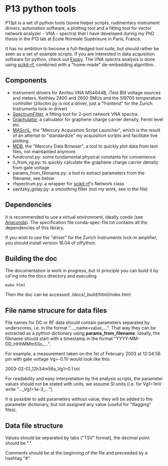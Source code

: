# P13 python tools

P13pt is a set of python tools (some helper scripts, rudimentary instrument drivers,
automation software, a plotting tool and a fitting tool for vector network analyzer - VNA -
spectra) that I have developed during my PhD thesis in the P13 lab at École Normale
Supérieure in Paris, France.

It has no ambition to become a full-fledged tool suite, but should rather be seen as
a set of example scripts. If you are interested in data acquisition software for python,
check out [Exopy](https://github.com/Exopy/exopy). The VNA spectra analysis is done using 
[scikit-rf](http://scikit-rf-web.readthedocs.io/), combined with a "home-made" de-embedding
algorithm.


## Components

* Instrument drivers for Anritsu VNA MS4644B, iTest Bilt voltage sources and meters, Keithley
2400 and 2600 SMUs and the SI9700 temperature controller (zilockin.py is not a driver, just
a "frontend" for the Zurich Instruments lock-in driver)
* [SpectrumFitter](https://github.com/green-mercury/P13pt/tree/master/spectrumfitter), a
fitting tool for 2-port network VNA spectra.
* [Graphulator](https://github.com/green-mercury/P13pt/tree/master/graphulator), a calculator
for graphene charge carrier density, Fermi level etc.
* [MAScriL](https://github.com/green-mercury/P13pt/tree/master/mascril), the "Mercury
Acquisition Script Launcher", which is the result of an attempt to "standardize" my
acquisition scripts and facilitate live plotting.
* [MDB](https://github.com/green-mercury/P13pt/tree/master/mdb), the "Mercury Data Browser",
a tool to quickly plot data from text files, not maintainted anymore.
* fundconst.py: some fundamental physical constants for convenience
* n_from_vg.py: to quickly calculate the graphene charge carrier density from gate voltage
* params_from_filename.py: a tool to extract parameters from the filename, see below
* rfspectrum.py: a wrapper for [scikit-rf](http://scikit-rf-web.readthedocs.io/)'s Network
class
* savitzky_golay.py: a smoothing filter (not my work, see in the file)


## Dependencies

It is recommended to use a virtual environment, ideally conda (see
[Anaconda](https://www.anaconda.com/download/)). The specification file conda-spec-file.txt
contains all the dependencies of this library.
    
If you wish to use the "driver" for the Zurich Instruments lock-in amplifier, you should install version 16.04 of ziPython.


## Building the doc

The documentation is work in progress, but in principle you can build it by cd'ing
into the docs directory and executing

    make html
    
Then the doc can be accessed: /docs/\_build/html/index.html


## File name strucure for data files

File names for DC or RF data should contain parameters separated by underscores,
i.e. in the format "...\_name=value\_...". That way they can be extracted as a python
dictionary using **params_from_filename**. Ideally, the filename should start with a
timestamp in the format "YYYY-MM-DD\_HHhMMmSSs\_...".

For example, a measurement taken on the 1st of February 2003 at 12:34:56 pm
with gate voltage Vg=-0.1V would look like this:

2003-02-01_12h34m56s_Vg1=0.1.txt

For readability and easy interpretation by the analysis scripts, the parameter
values should not be stated with units, we assume SI units (i.e. for Vg1=1mV
write "...\_Vg1=1e-3\_...")

It is possible to add parameters without value, they will be added to the
parameter dictionary, but not assigned any value (useful for "flagging" files).


## Data file structure

Values should be separated by tabs ("TSV" format), the decimal point should be ".".

Comments should be at the beginning of the file and preceeded by a hashtag "#".
